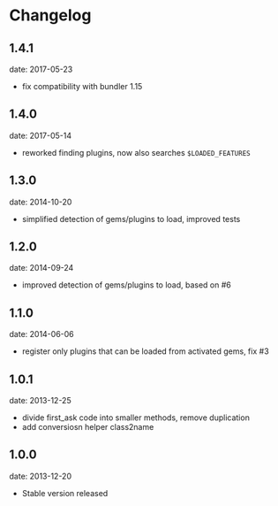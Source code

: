 # Changelog

## 1.4.1
date: 2017-05-23

- fix compatibility with bundler 1.15

## 1.4.0
date: 2017-05-14

- reworked finding plugins, now also searches `$LOADED_FEATURES`

## 1.3.0
date: 2014-10-20

- simplified detection of gems/plugins to load, improved tests

## 1.2.0
date: 2014-09-24

- improved detection of gems/plugins to load, based on #6

## 1.1.0
date: 2014-06-06

- register only plugins that can be loaded from activated gems, fix #3

## 1.0.1
date: 2013-12-25

- divide first_ask code into smaller methods, remove duplication
- add conversiosn helper class2name

## 1.0.0
date: 2013-12-20

- Stable version released
